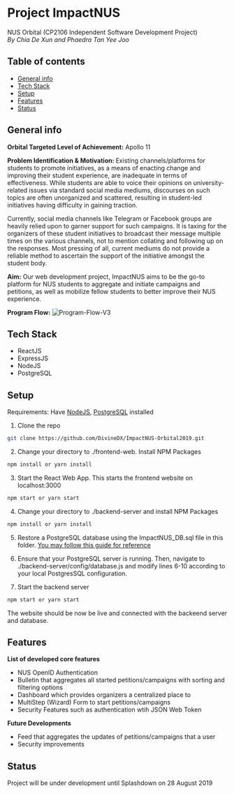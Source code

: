 # Project ImpactNUS
NUS Orbital (CP2106 Independent Software Development Project)<br>
<i>By Chia De Xun and Phaedra Tan Yee Joo</i>

## Table of contents
* [General info](#general-info)
* [Tech Stack](#tech-stack)
* [Setup](#setup)
* [Features](#features)
* [Status](#status)

## General info
<b>Orbital Targeted Level of Achievement:</b> Apollo 11

<b>Problem Identification & Motivation: </b>
Existing channels/platforms for students to promote initiatives, as a means of enacting change and improving their student experience, are inadequate in terms of effectiveness. While students are able to voice their opinions on university-related issues via standard social media mediums, discourses on such topics are often unorganized and scattered, resulting in student-led initiatives having difficulty in gaining traction.

Currently, social media channels like Telegram or Facebook groups are heavily relied upon to garner support for such campaigns. It is taxing for the organizers of these student initiatives to broadcast their message multiple times on the various channels, not to mention collating and following up on the responses. Most pressing of all, current mediums do not provide a reliable method to ascertain the support of the initiative amongst the student body.

<b>Aim:</b>
Our web development project, ImpactNUS aims to be the go-to platform for NUS students to aggregate and initiate campaigns and petitions, as well as mobilize fellow students to better improve their NUS experience.

<b>Program Flow:</b>
<img src="https://i.ibb.co/NNfPNp0/Program-Flow-V3.png" alt="Program-Flow-V3" border="0"/>

## Tech Stack
* ReactJS
* ExpressJS
* NodeJS
* PostgreSQL

## Setup
Requirements: Have <a href = "https://nodejs.org/en/download/">NodeJS</a>, <a href = "https://www.postgresql.org/download/">PostgreSQL</a> installed 
1. Clone the repo
```sh
git clone https://github.com/DivineDX/ImpactNUS-Orbital2019.git
```

2. Change your directory to ./frontend-web. Install NPM Packages
```sh
npm install or yarn install
```

3. Start the React Web App. This starts the frontend website on localhost:3000
```sh
npm start or yarn start
```

4. Change your directory to ./backend-server and install NPM Packages
```sh
npm install or yarn install
```

5. Restore a PostgreSQL database using the ImpactNUS_DB.sql file in this folder. <a href="http://www.postgresqltutorial.com/postgresql-restore-database/">You may follow this guide for reference</a>

6. Ensure that your PostgreSQL server is running. Then, navigate to ./backend-server/config/database.js and modify lines 6-10 according to your local PostgresSQL configuration.

7. Start the backend server 
```sh
npm start or yarn start
```

The website should be now be live and connected with the backeend server and database.

## Features
<b>List of developed core features</b>
* NUS OpenID Authentication
* Bulletin that aggregates all started petitions/campaigns with sorting and filtering options
* Dashboard which provides organizers a centralized place to 
* MultiStep (Wizard) Form to start petitions/campaigns
* Security Features such as authentication wtih JSON Web Token

<b>Future Developments</b>
* Feed that aggregates the updates of petitions/campaigns that a user 
* Security improvements

## Status
Project will be under development until Splashdown on 28 August 2019
